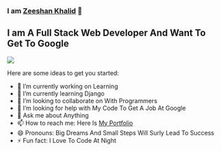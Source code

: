 ### I am [Zeeshan Khalid][website] 👋
## I am A Full Stack Web Developer And Want To Get To Google

![](https://visitor-badge.glitch.me/badge?page_id=zeeshanthedev590) 

Here are some ideas to get you started:

- 🔭 I’m currently working on Learning 
- 🌱 I’m currently learning Django
- 👯 I’m looking to collaborate on With Programmers
- 🤔 I’m looking for help with My Code To Get A Job At Google
- 💬 Ask me about Anything 
- 📫 How to reach me: Here Is [My Portfolio][website]
- 😄 Pronouns: Big Dreams And Small Steps Will Surly Lead To Success
- ⚡ Fun fact: I Love To Code At Night 





[website]: https://personal-portfolio-website-zeeshanthedev590.vercel.app/
[youtube]: https://www.youtube.com/channel/UC62mdNLSEO0qqI7vy9YMJOw
